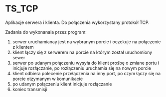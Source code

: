 TS_TCP
======

Aplikacje serwera i klienta. Do połączenia wykorzystany protokół TCP.

Zadania do wykonanaia przez program:

1. serwer uruchamianay jest na wybranym porcie i oczekuje na połączenie z klientem
2. klient łączy się z serwerem na porcie na którym został uruchomiony sewer
3. serwer po udanym połączeniu wysyła do klient prośbę o zmiane portu i inicjuje rozłączanie, po rozłączeniu uruchamia się na nowym porcie
4. klient odbiera polecenie przełączenia na inny port, po czym łączy się na porcie otzymanym w komunikacie
5. po udanym połączeniu klient inicjuje rozłączanie
6. koniec transmisji
